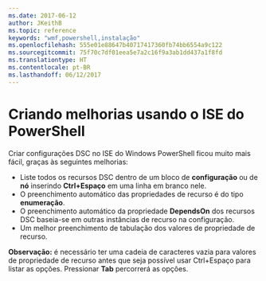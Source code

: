 ```yaml
---
ms.date: 2017-06-12
author: JKeithB
ms.topic: reference
keywords: "wmf,powershell,instalação"
ms.openlocfilehash: 555e01e88647b40717417360fb74bb6554a9c122
ms.sourcegitcommit: 75f70c7df01eea5e7a2c16f9a3ab1dd437a1f8fd
ms.translationtype: HT
ms.contentlocale: pt-BR
ms.lasthandoff: 06/12/2017
---
```

# <a name="authoring-improvements-using-powershell-ise"></a>Criando melhorias usando o ISE do PowerShell

Criar configurações DSC no ISE do Windows PowerShell ficou muito mais fácil, graças às seguintes melhorias:

- Liste todos os recursos DSC dentro de um bloco de **configuração** ou de **nó** inserindo **Ctrl+Espaço** em uma linha em branco nele.
- O preenchimento automático das propriedades de recurso é do tipo **enumeração**.
- O preenchimento automático da propriedade **DependsOn** dos recursos DSC baseia-se em outras instâncias de recurso na configuração.
- Um melhor preenchimento de tabulação dos valores de propriedade de recurso.

**Observação:** é necessário ter uma cadeia de caracteres vazia para valores de propriedade de recurso antes que seja possível usar Ctrl+Espaço para listar as opções. Pressionar **Tab** percorrerá as opções.

